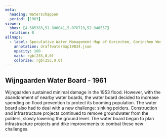 ```yaml
---
meta:
  heading: Waterschappen
  period: [1983]
viewer:
  bbox: [4.585383,51.800041,5.078719,52.048557]
  rotation: 0
allmaps:
  - label: Speculative Water Management Map of Gorinchem, Gorinchem West 1 no. 38. Fourth Edition, series 1, 2023.  374 x 297 mm. Scale 1:25000. The Berlage. Based on Water Management Map 38 Gorinchem West 1. Fourth Edition, series 1, 1961. 555 x 690 mm. Scale 1:50000. Rijkswaterstaat.
    annotation: draftwatermap19834.json
    opacity: 100
    mask: rgb(255,0,0)
    colorize: rgb(255,0,0)
---
```


## Wijngaarden Water Board - 1961

Wijngaarden sustained minimal damage in the 1953 flood. However, with the abandonment of nearby water boards, the water board decided to increase spending on flood prevention to protect its booming population. The water board also had to deal with a new challenge: sinking polders. Construction and infrastructure projects continued to remove groundwater from the polders, slowly lowering the ground level. The water board began to plan infrastructure projects and dike improvements to combat these new challenges.
